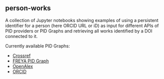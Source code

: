 ## person-works

A collection of Jupyter notebooks showing examples of using a persistent identifier for a person (here ORCID URL or iD) as input for different APIs of PID providers or PID Graphs and retrieving all works identified by a DOI connected to it.

Currently available PID Graphs:
* [Crossref](https://www.crossref.org/)
* [FREYA PID Graph](https://blog.datacite.org/powering-the-pid-graph/)
* [OpenAlex](https://openalex.org/about)
* [ORCID](https://orcid.org/)